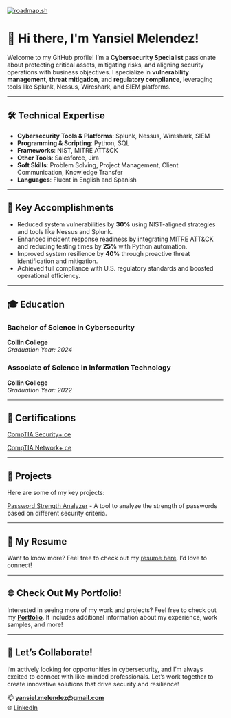 [![roadmap.sh](https://roadmap.sh/card/wide/674ad394503943107598967d?variant=dark)](https://roadmap.sh)

# 👋 Hi there, I'm Yansiel Melendez!

Welcome to my GitHub profile! I’m a **Cybersecurity Specialist** passionate about protecting critical assets, mitigating risks, and aligning security operations with business objectives. I specialize in **vulnerability management**, **threat mitigation**, and **regulatory compliance**, leveraging tools like Splunk, Nessus, Wireshark, and SIEM platforms.

---

## 🛠️ Technical Expertise

- **Cybersecurity Tools & Platforms**: Splunk, Nessus, Wireshark, SIEM
- **Programming & Scripting**: Python, SQL
- **Frameworks**: NIST, MITRE ATT&CK
- **Other Tools**: Salesforce, Jira
- **Soft Skills**: Problem Solving, Project Management, Client Communication, Knowledge Transfer
- **Languages**: Fluent in English and Spanish

---

## 🌟 Key Accomplishments

- Reduced system vulnerabilities by **30%** using NIST-aligned strategies and tools like Nessus and Splunk.
- Enhanced incident response readiness by integrating MITRE ATT&CK and reducing testing times by **25%** with Python automation.
- Improved system resilience by **40%** through proactive threat identification and mitigation.
- Achieved full compliance with U.S. regulatory standards and boosted operational efficiency.

---
## 🎓 Education

### Bachelor of Science in Cybersecurity  
**Collin College**  
*Graduation Year: 2024*  

### Associate of Science in Information Technology  
**Collin College**  
*Graduation Year: 2022*  

---

## 📜 Certifications

[CompTIA Security+ ce](https://www.credly.com/badges/15c4becc-3880-49e4-bcb3-f842ac092a2e/public_url)

[CompTIA Network+ ce](https://www.credly.com/badges/17a3198c-d3fe-4459-9866-56d80b39760b/public_url)

---

## 🔨 Projects

Here are some of my key projects:

[Password Strength Analyzer](https://github.com/YMQSec/Projects/tree/main/Password%20Strength%20Analyzer) - A tool to analyze the strength of passwords based on different security criteria.

---

## 📄 My Resume

Want to know more? Feel free to check out my [resume here](https://ymqsec.github.io/Resume/Yansiel_Melendez_Resume.pdf). I’d love to connect!

---
## 🌐 Check Out My Portfolio!

Interested in seeing more of my work and projects? Feel free to check out my **[Portfolio](https://ymqsec.github.io/)**. It includes additional information about my experience, work samples, and more!

---

## 🤝 Let’s Collaborate!

I’m actively looking for opportunities in cybersecurity, and I’m always excited to connect with like-minded professionals. Let’s work together to create innovative solutions that drive security and resilience!

📫 **yansiel.melendez@gmail.com**  
🌐 [LinkedIn](https://www.linkedin.com/in/yansiel-melendez/)
